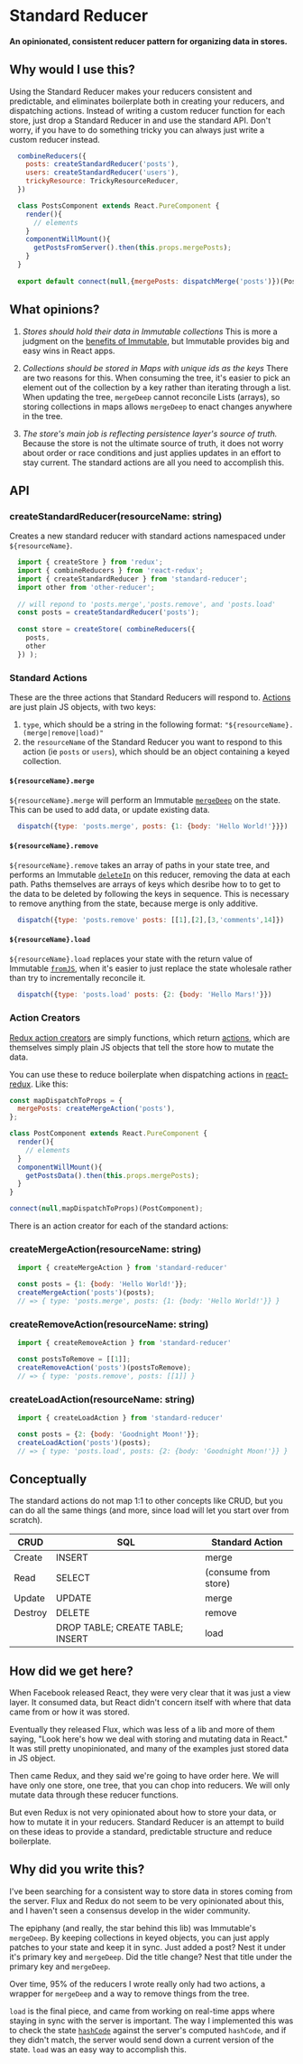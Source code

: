 # Standard Reducer

#### An opinionated, consistent reducer pattern for organizing data in stores.

## Why would I use this?

Using the Standard Reducer makes your reducers consistent and predictable, and eliminates boilerplate both in creating your reducers, and dispatching actions. Instead of writing a custom reducer function for each store, just drop a Standard Reducer in and use the standard API. Don't worry, if you have to do something tricky you can always just write a custom reducer instead.

```javascript
  combineReducers({
    posts: createStandardReducer('posts'),
    users: createStandardReducer('users'),
    trickyResource: TrickyResourceReducer,
  })
```

```javascript
  class PostsComponent extends React.PureComponent {
    render(){
      // elements
    }
    componentWillMount(){
      getPostsFromServer().then(this.props.mergePosts);
    }
  }
  
  export default connect(null,{mergePosts: dispatchMerge('posts')})(PostComponent);
```

## What opinions?
1. *Stores should hold their data in Immutable collections* This is more a judgment on the [benefits of Immutable](http://redux.js.org/docs/faq/ImmutableData.html#what-approaches-are-there-for-handling-data-immutably-do-i-have-to-use-immutablejs), but Immutable provides big and easy wins in React apps.

2. *Collections should be stored in Maps with unique ids as the keys* There are two reasons for this. When consuming the tree, it's easier to pick an element out of the collection by a key rather than iterating through a list. When updating the tree, `mergeDeep` cannot reconcile Lists (arrays), so storing collections in maps allows `mergeDeep` to enact changes anywhere in the tree.

3. *The store's main job is reflecting persistence layer's source of truth.* Because the store is not the ultimate source of truth, it does not worry about order or race conditions and just applies updates in an effort to stay current. The standard actions are all you need to accomplish this.




## API
### createStandardReducer(resourceName: string)

Creates a new standard reducer with standard actions namespaced under `${resourceName}`.

```javascript
  import { createStore } from 'redux';
  import { combineReducers } from 'react-redux';
  import { createStandardReducer } from 'standard-reducer';
  import other from 'other-reducer';
  
  // will repond to 'posts.merge','posts.remove', and 'posts.load'
  const posts = createStandardReducer('posts');
  
  const store = createStore( combineReducers({
    posts,
    other
  }) );
```

### Standard Actions

These are the three actions that Standard Reducers will respond to. [Actions](http://redux.js.org/docs/basics/Actions.html) are just plain JS objects, with two keys: 
  1. `type`, which should be a string in the following format: `"${resourceName}.(merge|remove|load)"`
  2. the `resourceName` of the Standard Reducer you want to respond to this action (ie `posts` or `users`), which should be an object containing a keyed collection.

#### `${resourceName}.merge`

`${resourceName}.merge` will perform an Immutable [`mergeDeep`](https://facebook.github.io/immutable-js/docs/#/Map/mergeDeep) on the state. This can be used to add data, or update existing data.

```javascript
  dispatch({type: 'posts.merge', posts: {1: {body: 'Hello World!'}}})
```


#### `${resourceName}.remove`

`${resourceName}.remove` takes an array of paths in your state tree, and performs an Immutable [`deleteIn`](https://facebook.github.io/immutable-js/docs/#/Map/deleteIn) on this reducer, removing the data at each path. Paths themselves are arrays of keys which desribe how to to get to the data to be deleted by following the keys in sequence. This is necessary to remove anything from the state, because merge is only additive.

```javascript
  dispatch({type: 'posts.remove' posts: [[1],[2],[3,'comments',14]})
```

#### `${resourceName}.load`

`${resourceName}.load` replaces your state with the return value of Immutable [`fromJS`](https://facebook.github.io/immutable-js/docs/#/fromJS), when it's easier to just replace the state wholesale rather than try to incrementally reconcile it.

```javascript
  dispatch({type: 'posts.load' posts: {2: {body: 'Hello Mars!'}})
```

### Action Creators

[Redux action creators](http://redux.js.org/docs/basics/Actions.html#action-creators) are simply functions, which return [actions](http://redux.js.org/docs/basics/Actions.html#actions), which are themselves simply plain JS objects that tell the store how to mutate the data.

You can use these to reduce boilerplate when dispatching actions in [react-redux](https://github.com/reactjs/react-redux). Like this:

```javascript
const mapDispatchToProps = {
  mergePosts: createMergeAction('posts'),
};

class PostComponent extends React.PureComponent {
  render(){
    // elements
  }
  componentWillMount(){
    getPostsData().then(this.props.mergePosts); 
  }
}

connect(null,mapDispatchToProps)(PostComponent);
```

There is an action creator for each of the standard actions:

### createMergeAction(resourceName: string)

```javascript
  import { createMergeAction } from 'standard-reducer'

  const posts = {1: {body: 'Hello World!'}};
  createMergeAction('posts')(posts);
  // => { type: 'posts.merge', posts: {1: {body: 'Hello World!'}} }
```

### createRemoveAction(resourceName: string)

```javascript
  import { createRemoveAction } from 'standard-reducer'

  const postsToRemove = [[1]];
  createRemoveAction('posts')(postsToRemove);
  // => { type: 'posts.remove', posts: [[1]] }
```

### createLoadAction(resourceName: string)

```javascript
  import { createLoadAction } from 'standard-reducer'

  const posts = {2: {body: 'Goodnight Moon!'}};
  createLoadAction('posts')(posts);
  // => { type: 'posts.load', posts: {2: {body: 'Goodnight Moon!'}} }
```



## Conceptually

The standard actions do not map 1:1 to other concepts like CRUD, but you can do all the same things (and more, since load will let you start over from scratch).


| CRUD    | SQL                              | Standard Action      |
|---------|----------------------------------|----------------------|
| Create  | INSERT                           | merge                |
| Read    | SELECT                           | (consume from store) |
| Update  | UPDATE                           | merge                |
| Destroy | DELETE                           | remove               |
|         | DROP TABLE; CREATE TABLE; INSERT | load                 |

## How did we get here?

When Facebook released React, they were very clear that it was just a view layer. It consumed data, but React didn't concern itself with where that data came from or how it was stored.

Eventually they released Flux, which was less of a lib and more of them saying, "Look here's how we deal with storing and mutating data in React." It was still pretty unopinionated, and many of the examples just stored data in JS object.

Then came Redux, and they said we're going to have order here. We will have only one store, one tree, that you can chop into reducers. We will only mutate data through these reducer functions.

But even Redux is not very opinionated about how to store your data, or how to mutate it in your reducers. Standard Reducer is an attempt to build on these ideas to provide a standard, predictable structure and reduce boilerplate.

## Why did you write this?

I've been searching for a consistent way to store data in stores coming from the server. Flux and Redux do not seem to be very opinionated about this, and I haven't seen a consensus develop in the wider community.

The epiphany (and really, the star behind this lib) was Immutable's `mergeDeep`. By keeping collections in keyed objects, you can just apply patches to your state and keep it in sync. Just added a post? Nest it under it's primary key and `mergeDeep`. Did the title change? Nest that title under the primary key and `mergeDeep`.

Over time, 95% of the reducers I wrote really only had two actions, a wrapper for `mergeDeep` and a way to remove things from the tree.

`load` is the final piece, and came from working on real-time apps where staying in sync with the server is important. The way I implemented this was to check the state [`hashCode`](https://facebook.github.io/immutable-js/docs/#/Map/hashCode) against the server's computed `hashCode`, and if they didn't match, the server would send down a current version of the state. `load` was an easy way to accomplish this.




